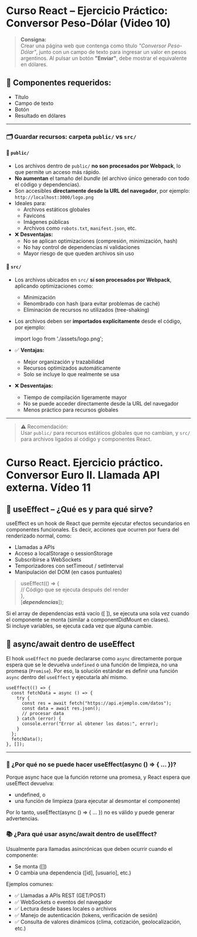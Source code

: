
# Curso React – Ejercicio Práctico: Conversor Peso-Dólar (Video 10)

> **Consigna:**  
Crear una página web que contenga como título _"Conversor Peso-Dólar"_, junto con un campo de texto para ingresar un valor en pesos argentinos. Al pulsar un botón **"Enviar"**, debe mostrar el equivalente en dólares.

## 🧩 Componentes requeridos:
- Título
- Campo de texto
- Botón
- Resultado en dólares

---

### 🗂️ Guardar recursos: carpeta `public/` vs `src/`

#### 📁 `public/`
- Los archivos dentro de `public/` **no son procesados por Webpack**, lo que permite un acceso más rápido.
- **No aumentan** el tamaño del *bundle* (el archivo único generado con todo el código y dependencias).
- Son accesibles **directamente desde la URL del navegador**, por ejemplo:  
  `http://localhost:3000/logo.png`
- Ideales para:
  - Archivos estáticos globales
  - Favicons
  - Imágenes públicas
  - Archivos como `robots.txt`, `manifest.json`, etc.
- ❌ **Desventajas:**
  - No se aplican optimizaciones (compresión, minimización, hash)
  - No hay control de dependencias ni validaciones
  - Mayor riesgo de que queden archivos sin uso

#### 📂 `src/`
- Los archivos ubicados en `src/` **sí son procesados por Webpack**, aplicando optimizaciones como:
  - Minimización
  - Renombrado con hash (para evitar problemas de caché)
  - Eliminación de recursos no utilizados (tree-shaking)
- Los archivos deben ser **importados explícitamente** desde el código, por ejemplo:  
  
    import logo from './assets/logo.png';

- ✅ **Ventajas:**
  - Mejor organización y trazabilidad
  - Recursos optimizados automáticamente
  - Solo se incluye lo que realmente se usa
- ❌ **Desventajas:**
  - Tiempo de compilación ligeramente mayor
  - No se puede acceder directamente desde la URL del navegador
  - Menos práctico para recursos globales

---

> ⚠️ Recomendación:  
Usar `public/` para recursos estáticos globales que no cambian, y `src/` para archivos ligados al código y componentes React.

# Curso React. Ejercicio práctico. Conversor Euro II. Llamada API externa. Vídeo 11

## 🔄 useEffect – ¿Qué es y para qué sirve?
useEffect es un hook de React que permite ejecutar efectos secundarios en componentes funcionales. Es decir, acciones que ocurren por fuera del renderizado normal, como:
- Llamadas a APIs
- Acceso a localStorage o sessionStorage
- Subscribirse a WebSockets
- Temporizadores con setTimeout / setInterval
- Manipulación del DOM (en casos puntuales)
> useEffect(() => {  
  // Código que se ejecuta después del render  
},  
[**_dependencias_**]);

Si el array de dependencias está vacío ([ ]), se ejecuta una sola vez cuando el componente se monta (similar a componentDidMount en clases).  
Si incluye variables, se ejecuta cada vez que alguna cambie.

## 🚀 async/await dentro de useEffect
El hook `useEffect` no puede declararse como `async` directamente porque espera que se le devuelva ``undefined`` o una función de limpieza, no una promesa (``Promise``).
Por eso, la solución estándar es definir una función ``async`` dentro del ``useEffect`` y ejecutarla ahí mismo.  

    useEffect(() => {
      const fetchData = async () => {
        try {
          const res = await fetch("https://api.ejemplo.com/datos");
          const data = await res.json();
          // procesar data
        } catch (error) {
          console.error("Error al obtener los datos:", error);
        }
      };
      fetchData();
    }, []);
---
### 🧠 ¿Por qué no se puede hacer useEffect(async () => { ... })?
Porque async hace que la función retorne una promesa, y React espera que useEffect devuelva:
- undefined, o
- una función de limpieza (para ejecutar al desmontar el componente)  

Por lo tanto, useEffect(async () => { ... }) no es válido y puede generar advertencias.

### 📚 ¿Para qué usar async/await dentro de useEffect?
Usualmente para llamadas asincrónicas que deben ocurrir cuando el componente:
- Se monta ([])
- O cambia una dependencia ([id], [usuario], etc.)

Ejemplos comunes:
- ✅ Llamadas a APIs REST (GET/POST)
- ✅ WebSockets o eventos del navegador
- ✅ Lectura desde bases locales o archivos
- ✅ Manejo de autenticación (tokens, verificación de sesión)
- ✅ Consulta de valores dinámicos (clima, cotización, geolocalización, etc.)